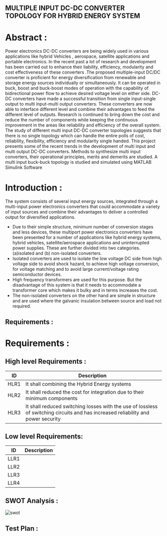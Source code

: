 ## MULTIPLE INPUT DC-DC CONVERTER TOPOLOGY FOR HYBRID ENERGY SYSTEM 
 # Abstract :
Power electronics DC-DC converters are being widely used in various applications like hybrid Vehicles , aerospace, satellite applications and portable electronics. In the recent past a lot of research and development has been carried out to enhance their liability, efficiency, modularity and cost effectiveness of these converters .The proposed multiple-input DC/DC converter is proficient for energy diversification from renewable and storage energy sources individually or simultaneously. It can be operated in buck, boost and buck-boost modes of operation with the capability of bidirectional power flow to achieve desired voltage level on either side.
                                   DC-DC converters have made a successful transition from single input-single output to multi input-multi output converters. These converters are now able to interface different level and combine their advantages to feed the different level of outputs. Research is continued to bring down the cost and reduce the number of components while keeping the continuous improvement in the areas like reliability and efficiency of the overall system. The study of different multi input DC-DC converter topologies suggests that there is no single topology which can handle the entire polls of cost, reliability, flexibility, efficiency and modularity single handed. This project presents some of the recent trends in the development of multi input and multi output DC-DC converters. Methods to synthesize multi input converters, their operational principles, merits and demerits are studied. A multi input buck-buck topology is studied and simulated using MATLAB Simulink Software  
                                   
 # Introduction :
 The system consists of several input energy sources, integrated through a multi-input 
power electronics converters that could accommodate a variety of input sources and 
combine their advantages to deliver a controlled output for diversified applications. 
* Due to their simple structure, minimum number of conversion stages and less devices, 
these multiport power electronics converters have been presented for a number of 
applications like hybrid energy systems, hybrid vehicles, satellite/aerospace applications 
and uninterrupted power supplies.
These are further divided into two categories. (a)isolated 
and (b) non-isolated converters.
* Isolated converters are used to isolate the low voltage DC side from high voltage side to 
avoid shock hazard, to achieve high voltage conversion, for voltage matching and to avoid 
large current/voltage rating semiconductor devices.
* High frequency transformers are used for this purpose. But the disadvantage of this system 
is that it needs to accommodate a transformer core which makes it bulky and in terms 
increases the cost.
* The non-isolated converters on the other hand are simple in structure and are used where 
the galvanic insulation between source and load not required.
 
## Requirements :

# Requirements :
## High level Requirements :

|    ID      |              Description                  |  
|-------------------------------|------------------------------------------|
| HLR1 |  It shall combining the Hybrid Energy systems |  
| HLR2 | It shall reduced the cost for integration due to their minimum components | 
| HLR3 | It shall reduced switching losses with the use of lossless of switching circuits and has increased reliability and power security	


## Low level Requirements:

|    ID                        |              Description                  | 
 |-------------------------------|:------------------------------------------|
 | LLR1                          |   | 
 |  LLR2                        |   |
 | LLR3                          |  | 
 | LLR4                          |  | 

 

## SWOT Analysis :
![swot](https://user-images.githubusercontent.com/98826329/159865473-f15a3dbc-3591-4b67-a010-a3d392188b57.jpg)
## 

## Test Plan :


